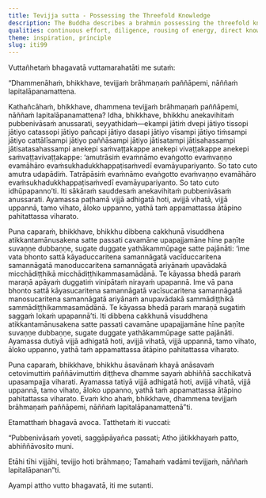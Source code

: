 ```yaml
---
title: Tevijja sutta - Possessing the Threefold Knowledge
description: The Buddha describes a brahmin possessing the threefold knowledge through the Dhamma, not through mere repetition of what is said. This includes the recollection of past lives, the divine eye seeing beings’ rebirths according to kamma, and the realization of liberation through the wearing away of mental defilements.
qualities: continuous effort, diligence, rousing of energy, direct knowledge, wisdom
theme: inspiration, principle
slug: iti99
---
```


Vuttañhetaṁ bhagavatā vuttamarahatāti me sutaṁ:

“Dhammenāhaṁ, bhikkhave, tevijjaṁ brāhmaṇaṁ paññāpemi, nāññaṁ lapitalāpanamattena.

Kathañcāhaṁ, bhikkhave, dhammena tevijjaṁ brāhmaṇaṁ paññāpemi, nāññaṁ lapitalāpanamattena? Idha, bhikkhave, bhikkhu anekavihitaṁ pubbenivāsaṁ anussarati, seyyathidaṁ—ekampi jātiṁ dvepi jātiyo tissopi jātiyo catassopi jātiyo pañcapi jātiyo dasapi jātiyo vīsampi jātiyo tiṁsampi jātiyo cattālīsampi jātiyo paññāsampi jātiyo jātisatampi jātisahassampi jātisatasahassampi anekepi saṁvaṭṭakappe anekepi vivaṭṭakappe anekepi saṁvaṭṭavivaṭṭakappe: ‘amutrāsiṁ evaṁnāmo evaṅgotto evaṁvaṇṇo evamāhāro evaṁsukhadukkhappaṭisaṁvedī evamāyupariyanto. So tato cuto amutra udapādiṁ. Tatrāpāsiṁ evaṁnāmo evaṅgotto evaṁvaṇṇo evamāhāro evaṁsukhadukkhappaṭisaṁvedī evamāyupariyanto. So tato cuto idhūpapanno’ti. Iti sākāraṁ sauddesaṁ anekavihitaṁ pubbenivāsaṁ anussarati. Ayamassa paṭhamā vijjā adhigatā hoti, avijjā vihatā, vijjā uppannā, tamo vihato, āloko uppanno, yathā taṁ appamattassa ātāpino pahitattassa viharato.

Puna caparaṁ, bhikkhave, bhikkhu dibbena cakkhunā visuddhena atikkantamānusakena satte passati cavamāne upapajjamāne hīne paṇīte suvaṇṇe dubbaṇṇe, sugate duggate yathākammūpage satte pajānāti: ‘ime vata bhonto sattā kāyaduccaritena samannāgatā vacīduccaritena samannāgatā manoduccaritena samannāgatā ariyānaṁ upavādakā micchādiṭṭhikā micchādiṭṭhikammasamādānā. Te kāyassa bhedā paraṁ maraṇā apāyaṁ duggatiṁ vinipātaṁ nirayaṁ upapannā. Ime vā pana bhonto sattā kāyasucaritena samannāgatā vacīsucaritena samannāgatā manosucaritena samannāgatā ariyānaṁ anupavādakā sammādiṭṭhikā sammādiṭṭhikammasamādānā. Te kāyassa bhedā paraṁ maraṇā sugatiṁ saggaṁ lokaṁ upapannā’ti. Iti dibbena cakkhunā visuddhena atikkantamānusakena satte passati cavamāne upapajjamāne hīne paṇīte suvaṇṇe dubbaṇṇe, sugate duggate yathākammūpage satte pajānāti. Ayamassa dutiyā vijjā adhigatā hoti, avijjā vihatā, vijjā uppannā, tamo vihato, āloko uppanno, yathā taṁ appamattassa ātāpino pahitattassa viharato.

Puna caparaṁ, bhikkhave, bhikkhu āsavānaṁ khayā anāsavaṁ cetovimuttiṁ paññāvimuttiṁ diṭṭheva dhamme sayaṁ abhiññā sacchikatvā upasampajja viharati. Ayamassa tatiyā vijjā adhigatā hoti, avijjā vihatā, vijjā uppannā, tamo vihato, āloko uppanno, yathā taṁ appamattassa ātāpino pahitattassa viharato. Evaṁ kho ahaṁ, bhikkhave, dhammena tevijjaṁ brāhmaṇaṁ paññāpemi, nāññaṁ lapitalāpanamattenā”ti.

Etamatthaṁ bhagavā avoca. Tatthetaṁ iti vuccati:

“Pubbenivāsaṁ yoveti,
saggāpāyañca passati;
Atho jātikkhayaṁ patto,
abhiññāvosito muni.

Etāhi tīhi vijjāhi,
tevijjo hoti brāhmaṇo;
Tamahaṁ vadāmi tevijjaṁ,
nāññaṁ lapitalāpanan”ti.

Ayampi attho vutto bhagavatā, iti me sutanti.
